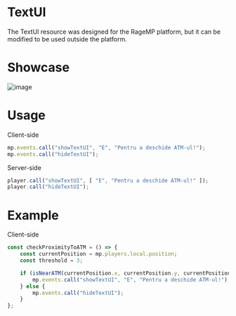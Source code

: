# TextUI
The TextUI resource was designed for the RageMP platform, but it can be modified to be used outside the platform.

# Showcase
![image](https://github.com/user-attachments/assets/381cab82-1a15-4706-a03a-616a01fb39f2)

# Usage
Client-side
```javascript
mp.events.call("showTextUI", "E", "Pentru a deschide ATM-ul!");
mp.events.call("hideTextUI");
```

Server-side
```javascript
player.call("showTextUI", [ "E", "Pentru a deschide ATM-ul!" ]);
player.call("hideTextUI");
```

# Example
Client-side
```javascript
const checkProximityToATM = () => {
    const currentPosition = mp.players.local.position;
    const threshold = 3;

    if (isNearATM(currentPosition.x, currentPosition.y, currentPosition.z, threshold)) {
        mp.events.call("showTextUI", "E", "Pentru a deschide ATM-ul!");
    } else {
        mp.events.call("hideTextUI");
    }
};
```
